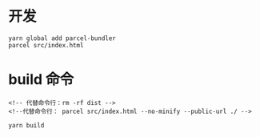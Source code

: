 # 开发

```
yarn global add parcel-bundler
parcel src/index.html

```

# build 命令

``` 
<!-- 代替命令行：rm -rf dist -->
<!--代替命令行： parcel src/index.html --no-minify --public-url ./ -->

yarn build  
```